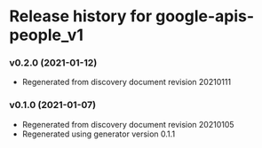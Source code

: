 # Release history for google-apis-people_v1

### v0.2.0 (2021-01-12)

* Regenerated from discovery document revision 20210111

### v0.1.0 (2021-01-07)

* Regenerated from discovery document revision 20210105
* Regenerated using generator version 0.1.1

